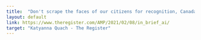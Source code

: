 ```yaml
---
title:  "Don't scrape the faces of our citizens for recognition, Canada tells Clearview AI – delete those images"
layout: default
link: https://www.theregister.com/AMP/2021/02/08/in_brief_ai/
target: "Katyanna Quach - The Register"
---
```

